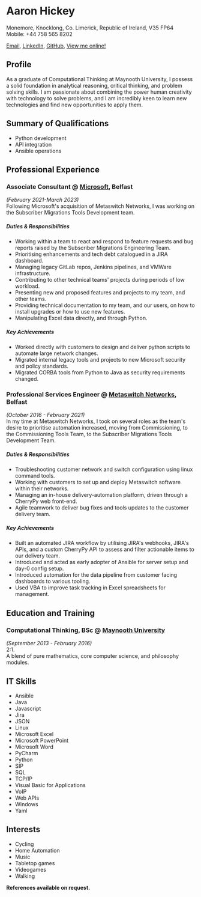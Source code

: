 # Aaron Hickey
Monemore, Knocklong, Co. Limerick, Republic of Ireland, V35 FP64\
Mobile: +44 758 565 8202

[Email](mailto:aaronhickeytaylor@gmail.com),
[LinkedIn](https://www.linkedin.com/in/aaronhickey-taylor/),
[GitHub](https://github.com/AHappyTeacup),
[View me online!](https://ahappyteacup.github.io/cv/)

## Profile
As a graduate of Computational Thinking at Maynooth University,
I possess a solid foundation in analytical reasoning, critical thinking, and problem solving skills.
I am passionate about combining the power human creativity with technology to solve problems,
and  I am incredibly keen to learn new technologies and find new opportunities to apply them.

## Summary of Qualifications
- Python development
- API integration
- Ansible operations

## Professional Experience

### Associate Consultant @ [Microsoft](https://www.microsoft.com/en-ie), Belfast
_(February 2021-March 2023)_\
Following Microsoft's acquisition of Metaswitch Networks, I was working on the Subscriber Migrations Tools Development team.

##### Duties & Responsibilities
- Working within a team to react and respond to feature requests and bug reports raised by the Subscriber Migrations Engineering Team.
- Prioritising enhancements and tech debt catalogued in a JIRA dashboard.
- Managing legacy GitLab repos, Jenkins pipelines, and VMWare infrastructure.
- Contributing to other technical teams' projects during periods of low workload.
- Presenting new and proposed features and projects to my team, and other teams.
- Providing technical documentation to my team, and our users, 
on how to install upgrades or how to use new features.
- Manipulating Excel data directly, and through Python.

##### Key Achievements
- Worked directly with customers to design and deliver python scripts to automate large network changes.
- Migrated internal legacy tools and projects to new Microsoft security and policy standards.
- Migrated CORBA tools from Python to Java as security requirements changed.

### Professional Services Engineer @ [Metaswitch Networks](https://www.metaswitch.com/), Belfast
_(October 2016 - February 2021)_\
In my time at Metaswitch Networks, I took on several roles as the team's desire to prioritise automation increased,
moving from Commissioning, to the Commissioning Tools Team, to the Subscriber Migrations Tools Development Team.

##### Duties & Responsibilities
- Troubleshooting customer network and switch configuration using linux command tools.
- Working with customers to set up and deploy Metaswitch software within their networks.
- Managing an in-house delivery-automation platform, driven through a CherryPy web front-end.
- Agile teamwork to deliver bug fixes and tools updates to the customer delivery team.

##### Key Achievements
- Built an automated JIRA workflow by utilising JIRA's webhooks, JIRA's APIs, and a custom CherryPy API to assess and filter actionable items to our delivery team.
- Introduced and acted as early adopter of Ansible for server setup and day-0 config setup.
- Introduced automation for the data pipeline from customer facing dashboards to various tooling.
- Used VBA to improve task tracking in Excel spreadsheets for management.

## Education and Training

### Computational Thinking, BSc @ [Maynooth University](https://www.maynoothuniversity.ie/)
_(September 2013 - February 2016)_\
2:1.\
A blend of pure mathematics, core computer science, and philosophy modules.

## IT Skills
- Ansible
- Java
- Javascript
- Jira
- JSON
- Linux
- Microsoft Excel
- Microsoft PowerPoint
- Microsoft Word
- PyCharm
- Python
- SIP
- SQL
- TCP/IP
- Visual Basic for Applications
- VoIP
- Web APIs
- Windows
- Yaml

## Interests
- Cycling
- Home Automation
- Music
- Tabletop games
- Videogames
- Walking

**References available on request.**